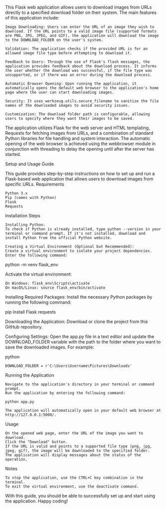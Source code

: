 This Flask web application allows users to download images from URLs directly to a specified download folder on their system. The main features of this application include:

    Image Downloading: Users can enter the URL of an image they wish to download. If the URL points to a valid image file (supported formats are PNG, JPG, JPEG, and GIF), the application will download the image to the DOWNLOAD_FOLDER on the user's system.

    Validation: The application checks if the provided URL is for an allowed image file type before attempting to download it.

    Feedback to Users: Through the use of Flask's flash messages, the application provides feedback about the download process. It informs the user whether the download was successful, if the file type was unsupported, or if there was an error during the download process.

    Automatic Browser Opening: Upon running the application, it automatically opens the default web browser to the application's home page where the user can start downloading images.

    Security: It uses werkzeug.utils.secure_filename to sanitize the file names of the downloaded images to avoid security issues.

    Customization: The download folder path is configurable, allowing users to specify where they want their images to be saved.

The application utilizes Flask for the web server and HTML templating, Requests for fetching images from URLs, and a combination of standard Python libraries for file handling and system interaction. The automatic opening of the web browser is achieved using the webbrowser module in conjunction with threading to delay the opening until after the server has started.

Setup and Usage Guide

This guide provides step-by-step instructions on how to set up and run a Flask-based web application that allows users to download images from specific URLs.
Requirements

    Python 3.x
    Pip (comes with Python)
    Flask
    Requests

Installation Steps

    Installing Python:
    To check if Python is already installed, type python --version in your terminal or command prompt. If it's not installed, download and install Python from the official Python website.

    Creating a Virtual Environment (Optional but Recommended):
    Create a virtual environment to isolate your project dependencies. Enter the following command:

python -m venv flask_env

Activate the virtual environment:

    On Windows: flask_env\Scripts\activate
    On macOS/Linux: source flask_env/bin/activate

Installing Required Packages:
Install the necessary Python packages by running the following command:

pip install Flask requests

Downloading the Application:
Download or clone the project from this GitHub repository.

Configuring Settings:
Open the app.py file in a text editor and update the DOWNLOAD_FOLDER variable with the path to the folder where you want to save the downloaded images. For example:

python

    DOWNLOAD_FOLDER = r'C:\Users\Username\Pictures\Downloads'

Running the Application

    Navigate to the application's directory in your terminal or command prompt.
    Run the application by entering the following command:

    python app.py

    The application will automatically open in your default web browser at http://127.0.0.1:5000/.

Usage

    On the opened web page, enter the URL of the image you want to download.
    Click the "Download" button.
    If the URL is valid and points to a supported file type (png, jpg, jpeg, gif), the image will be downloaded to the specified folder.
    The application will display messages about the status of the operation.

Notes

    To stop the application, use the CTRL+C key combination in the terminal.
    To exit the virtual environment, use the deactivate command.

With this guide, you should be able to successfully set up and start using the application. Happy coding!
